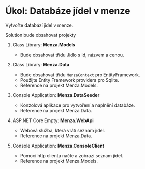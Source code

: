 # Úkol: Databáze jídel v menze

Vytvořte databází jídel v menze.

Solution bude obsahovat projekty

1. Class Library: **Menza.Models**

    - Bude obsahovat třídu Jidlo s Id, názvem a cenou.
   
3. Class Library: **Menza.Data**
  
   - Bude obsahovat třídu `MenzaContext` pro EntityFramework.
   - Použijte Entity Framework providera pro Sqlite.
   - Reference na projekt Menza.Models.
   
6. Console Application: **Menza.DataSeeder**

   - Konzolová aplikace pro vytvoření a naplnění databáze.
   - Reference na projekt Menza.Data.
   
8. ASP.NET Core Empty: **Menza.WebApi**
  
    - Webová služba, která vrátí seznam jídel.
    - Reference na projekt Menza.Data.
      
11. Console Application: **Menza.ConsoleClient**

    - Pomocí http clienta načte a zobrazí seznam jídel.
    - Reference na projekt Menza.Models.
